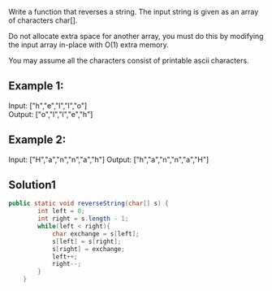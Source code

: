 Write a function that reverses a string. The input string is given as an array of characters char[].  

Do not allocate extra space for another array, you must do this by modifying the input array in-place with O(1) extra memory.  

You may assume all the characters consist of printable ascii characters.  

 

## Example 1:  
Input: ["h","e","l","l","o"]     
Output: ["o","l","l","e","h"]   

## Example 2:
Input: ["H","a","n","n","a","h"]
Output: ["h","a","n","n","a","H"]


## Solution1
```java
public static void reverseString(char[] s) {
    	int left = 0;
    	int right = s.length - 1;
    	while(left < right){
    		char exchange = s[left];
    		s[left] = s[right];
    		s[right] = exchange;
    		left++;
    		right--;
    	} 
    }
```
